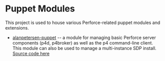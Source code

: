 # Puppet Modules

This project is used to house various Perforce-related puppet modules and extensions.

* [alanpetersen-puppet](https://forge.puppetlabs.com/alanpetersen/perforce) -- a module for managing basic Perforce server components (p4d, p4broker) as well as the p4 command-line client. This module can also be used to manage a multi-instance SDP install. [Source code here](https://swarm.workshop.perforce.com/projects/alan_petersen-puppet/files/main/modules/perforce)
